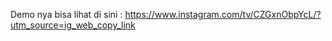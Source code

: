 Demo nya bisa lihat di sini : https://www.instagram.com/tv/CZGxnObpYcL/?utm_source=ig_web_copy_link
